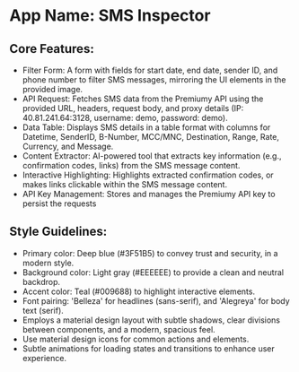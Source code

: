 # **App Name**: SMS Inspector

## Core Features:

- Filter Form: A form with fields for start date, end date, sender ID, and phone number to filter SMS messages, mirroring the UI elements in the provided image.
- API Request: Fetches SMS data from the Premiumy API using the provided URL, headers, request body, and proxy details (IP: 40.81.241.64:3128, username: demo, password: demo).
- Data Table: Displays SMS details in a table format with columns for Datetime, SenderID, B-Number, MCC/MNC, Destination, Range, Rate, Currency, and Message.
- Content Extractor: AI-powered tool that extracts key information (e.g., confirmation codes, links) from the SMS message content.
- Interactive Highlighting: Highlights extracted confirmation codes, or makes links clickable within the SMS message content.
- API Key Management: Stores and manages the Premiumy API key to persist the requests

## Style Guidelines:

- Primary color: Deep blue (#3F51B5) to convey trust and security, in a modern style.
- Background color: Light gray (#EEEEEE) to provide a clean and neutral backdrop.
- Accent color: Teal (#009688) to highlight interactive elements.
- Font pairing: 'Belleza' for headlines (sans-serif), and 'Alegreya' for body text (serif).
- Employs a material design layout with subtle shadows, clear divisions between components, and a modern, spacious feel.
- Use material design icons for common actions and elements.
- Subtle animations for loading states and transitions to enhance user experience.